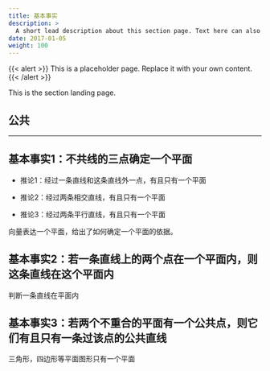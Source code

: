 ```yaml
---
title: 基本事实
description: >
  A short lead description about this section page. Text here can also be **bold** or _italic_ and can even be split over multiple paragraphs.
date: 2017-01-05
weight: 100
---
```


{{< alert >}}
This is a placeholder page. Replace it with your own content.
{{< /alert >}}

This is the section landing page.
## 公共

------

## 基本事实1：不共线的三点确定一个平面

- 推论1：经过一条直线和这条直线外一点，有且只有一个平面

- 推论2：经过两条相交直线，有且只有一个平面

- 推论3：经过两条平行直线，有且只有一个平面

向量表达一个平面，给出了如何确定一个平面的依据。

## 基本事实2：若一条直线上的两个点在一个平面内，则这条直线在这个平面内

判断一条直线在平面内

## 基本事实3：若两个不重合的平面有一个公共点，则它们有且只有一条过该点的公共直线

三角形，四边形等平面图形只有一个平面






























